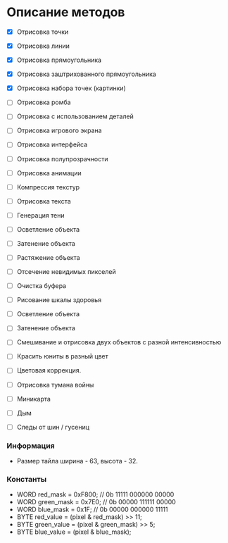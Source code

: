 # Описание методов

- [x] Отрисовка точки
- [x] Отрисовка линии
- [x] Отрисовка прямоугольника
- [x] Отрисовка заштрихованного прямоугольника
- [x] Отрисовка набора точек (картинки)
- [ ] Отрисовка ромба
- [ ] Отрисовка с использованием деталей
- [ ] Отрисовка игрового экрана
- [ ] Отрисовка интерфейса
- [ ] Отрисовка полупрозрачности
- [ ] Отрисовка анимации
- [ ] Компрессия текстур
- [ ] Отрисовка текста
- [ ] Генерация тени
- [ ] Осветление объекта
- [ ] Затенение объекта
- [ ] Растяжение объекта
- [ ] Отсечение невидимых пикселей
- [ ] Очистка буфера
- [ ] Рисование шкалы здоровья
- [ ] Осветление объекта
- [ ] Затенение объекта
- [ ] Смешивание и отрисовка двух объектов с разной интенсивностью
- [ ] Красить юниты в разный цвет
- [ ] Цветовая коррекция.
- [ ] Отрисовка тумана войны
- [ ] Миникарта
- [ ] Дым
- [ ] Следы от шин / гусениц


### Информация
* Размер тайла ширина - 63, высота - 32.


### Константы
* WORD red_mask = 0xF800; 	//	0b 11111 000000 00000
* WORD green_mask = 0x7E0;	//	0b 00000 111111 00000
* WORD blue_mask = 0x1F;	//	0b 00000 000000 11111
* BYTE red_value = (pixel & red_mask) >> 11;
* BYTE green_value = (pixel & green_mask) >> 5;
* BYTE blue_value = (pixel & blue_mask);
